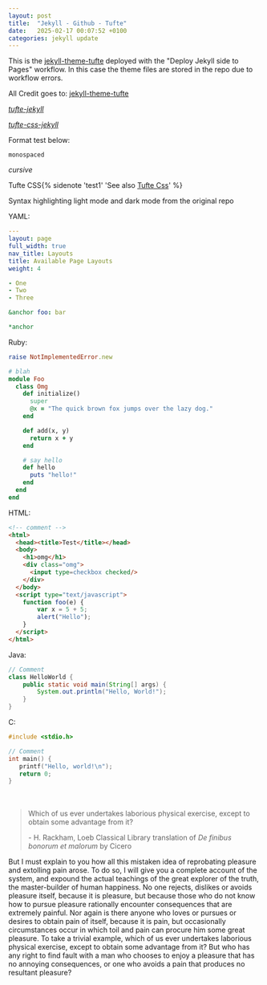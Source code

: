 ```yaml
---
layout: post
title:  "Jekyll - Github - Tufte"
date:   2025-02-17 00:07:52 +0100
categories: jekyll update
---
```


This is the [jekyll-theme-tufte](https://github.com/ab/jekyll-theme-tufte) deployed with the "Deploy Jekyll side to Pages" workflow. In this case the theme files are stored in the repo due to workflow errors.

All Credit goes to: 
[jekyll-theme-tufte](https://github.com/ab/jekyll-theme-tufte)

[*tufte-jekyll*](https://github.com/clayh53/tufte-jekyll)

[*tufte-css-jekyll*](https://github.com/sdruskat/tufte-css-jekyll)

Format test below:

`monospaced`

*cursive*

Tufte CSS{% sidenote 'test1' 'See also [Tufte Css](https://edwardtufte.github.io/tufte-css/)' %}


Syntax highlighting light mode and dark mode from the original repo


YAML:

```yaml
---
layout: page
full_width: true
nav_title: Layouts
title: Available Page Layouts
weight: 4

- One
- Two
- Three

&anchor foo: bar

*anchor
```

Ruby:
```ruby
raise NotImplementedError.new

# blah
module Foo
  class Omg
    def initialize()
      super
      @x = "The quick brown fox jumps over the lazy dog."
    end

    def add(x, y)
      return x + y
    end

    # say hello
    def hello
      puts "hello!"
    end
  end
end
```

HTML:
```html
<!-- comment -->
<html>
  <head><title>Test</title></head>
  <body>
    <h1>omg</h1>
    <div class="omg">
      <input type=checkbox checked/>
    </div>
  </body>
  <script type="text/javascript">
    function foo(e) {
        var x = 5 + 5;
        alert("Hello");
    }
  </script>
</html>
```

Java:
```java
// Comment
class HelloWorld {
    public static void main(String[] args) {
        System.out.println("Hello, World!");
    }
}
```

C:
```c
#include <stdio.h>

// Comment
int main() {
   printf("Hello, world!\n");
   return 0;
}
```
<blockquote class="fancy" style="margin-top: 3rem;">
<p>Which of us ever undertakes laborious physical exercise, except to obtain some advantage from it?</p>
<footer>
- H. Rackham, Loeb Classical Library translation of <cite>De finibus bonorum et malorum</cite> by Cicero
</footer>
</blockquote>

But I must explain to you how all this mistaken idea of reprobating pleasure and extolling pain arose. To do so, I will give you a complete account of the system, and expound the actual teachings of the great explorer of the truth, the master-builder of human happiness. No one rejects, dislikes or avoids pleasure itself, because it is pleasure, but because those who do not know how to pursue pleasure rationally encounter consequences that are extremely painful. Nor again is there anyone who loves or pursues or desires to obtain pain of itself, because it is pain, but occasionally circumstances occur in which toil and pain can procure him some great pleasure. To take a trivial example, which of us ever undertakes laborious physical exercise, except to obtain some advantage from it? But who has any right to find fault with a man who chooses to enjoy a pleasure that has no annoying consequences, or one who avoids a pain that produces no resultant pleasure?